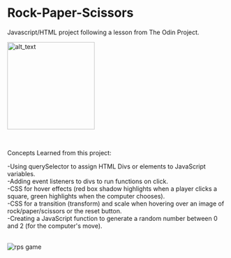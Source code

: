 # Rock-Paper-Scissors
Javascript/HTML project following a lesson from The Odin Project.


[<img alt="alt_text" width="200px" src="https://user-images.githubusercontent.com/91037796/151688958-059ec882-a5ee-41cc-8985-c9ed26969de3.png" />](https://mike11199.github.io/Rock-Paper-Scissors/)

 <br /> 
 
 
Concepts Learned from this project:

-Using querySelector to assign HTML Divs or elements to JavaScript variables. <br /> 
-Adding event listeners to divs to run functions on click. <br /> 
-CSS for hover effects (red box shadow highlights when a player clicks a square, green highlights when the computer chooses). <br /> 
-CSS for a transition (transform) and scale when hovering over an image of rock/paper/scissors or the reset button. <br /> 
-Creating a JavaScript function to generate a random number between 0 and 2 (for the computer's move). <br /> <br /> 
 
![rps game](https://user-images.githubusercontent.com/91037796/152717849-1169578e-2167-4a71-859b-8ff5678f506e.png)
